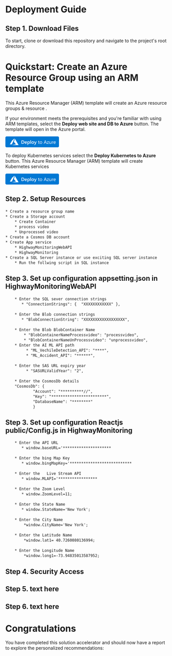 # Deployment Guide

## Step 1. Download Files
To start, clone or download this repository and navigate to the project's root directory.

# Quickstart: Create an Azure Resource Group using an ARM template

This Azure Resource Manager (ARM) template will create an Azure resource groups & resource .


If your environment meets the prerequisites and you're familiar with using ARM templates, select the **Deploy web site and DB to Azure** button. The template will open in the Azure portal.

[![Deploy web site and DB to Azure 0](/Media/deploy-to-azure.png)](https://portal.azure.com/#create/Microsoft.Template/uri/https%3A%2F%2Fraw.githubusercontent.com%2FRituranjan123%2FTraffic-Monitoring-Solution-Accelerator%2Fmain%2FARMTemplate%2FARMTemplate_mspoc_MainResourceGroup.json)


To deploy Kubernetes services select the **Deploy Kubernetes to Azure** button. This Azure Resource Manager (ARM) template will create Kubernetes services

[![Deploy AKS to Azure 1](/Media/deploy-to-azure.png)](https://portal.azure.com/#create/Microsoft.Template/uri/https%3A%2F%2Fraw.githubusercontent.com%2FRituranjan123%2FTraffic-Monitoring-Solution-Accelerator%2Fmain%2FARMTemplate%2FARMTemplate_mspoc_AKSResourceGroup.json)




## Step 2. Setup Resources
    * Create a resource group name
    * Create a Storage account
        * Create Container 
        * process video
        * Unprocessed video 
    * Create a Cosmos DB account
    * Create App service
        * HighwayMonitoringWebAPI
        * HighwayMonitoring
    * Create a SQL Server instance or use exciting SQL server instance 
        * Run the follwing script in SQL instance


## Step 3. Set up  configuration appsetting.json in HighwayMonitoringWebAPI
        
        * Enter the SQL sever connection strings        
           * "ConnectionStrings": {  "XXXXXXXXXXXX" },
        
        * Enter the Blob connection strings  
           * "BlobConnectionString": "XXXXXXXXXXXXXXXXXX",
        
        * Enter the Blob BlobContainer Name  
            * "BlobContainerNameProcessvideo": "processvideo",
            * "BlobContainerNameUnProcessvideo": "unprocessvideo",
        * Enter the AI ML API path  
             * "ML_VechileDetection_API": "****",
             * "ML_Accident_API": "******",

        * Enter the SAS URL expiry year  
             * "SASURLValidYear": "2",

        * Enter the CosmosDb details
        "CosmosDb": {
                "Account": "**********//",
                "Key": "************************",
                "DatabaseName": "********"                
                }
## Step 3. Set up  configuration Reactjs public/Config.js in HighwayMonitoring      


        * Enter the API URL        
           * window.baseURL='*********************
		   
		* Enter the bing Map Key        
           * window.bingMapKey='***************************
		   
		* Enter the   Live Stream API      
           * window.MLAPI='*****************
		
		* Enter the Zoom Level        
           * window.ZoomLevel=11;
		
		* Enter the State Name        
           * window.StateName='New York';
		   
		* Enter the City Name        
			*window.CityName='New York';
			
		* Enter the Latitude Name        
			*window.lat1= 40.7260080136994;
		
		* Enter the Longitude Name        
			*window.long1=-73.94835013587952;



## Step 4. Security Access

## Step 5. text here

## Step 6. text here

# Congratulations
You have completed this solution accelerator and should now have a report to explore the personalized recommendations:

